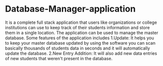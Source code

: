 # Database-Manager-application
It is a complete full stack application that users like organizations or college institutions can use to keep track of their students information and store them in a single location.
The application can be used to manage the  master database. 
Some features of the application includes 
1.Update: It helps you to keep your master database updated by using the software you can scan basically thousands of students data in seconds and it will automatically update the database.
2.New Entry Addition: It will also add new data entries of new students that weren't present in the database. 
